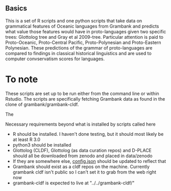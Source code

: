 ## Basics

This is a set of R scripts and one python scripts that take data on grammatical features of Oceanic languages from Grambank and predicts what value those features would have in proto-languages given two specific trees: Glottolog tree and Gray et al 2009-tree. Particular attention is paid to Proto-Oceanic, Proto-Central Pacific, Proto-Polynesian and Proto-Eastern Polynesian. These predictions of the grammar of proto-languages are compared to findings in classical historical linguistics and are used to computer convservatism scores for languages.

# To note
These scripts are set up to be run either from the command line or within Rstudio. The scripts are specifically fetching Grambank data as found in the clone of grambank/grambank-cldf.

The 

Necessary requirements beyond what is installed by scripts called here

*  R should be installed. I haven't done testing, but it should most likely be at least R 3.0
*  python3 should be installed
*  Glottolog (CLDF), Glottolog (as data curation repos) and D-PLACE should all be downloaded from zenodo and placed in data/zenodo
  * If they are somewhere else, [config.json](https://github.com/HedvigS/Oceanic_computational_ASR/blob/main/code%20(R%20%26%20python)/config.json) should be updated to reflect that 
*  Grambank should exist as a cldf repos on the machine. Currently grambank cldf isn't public so I can't set it to grab from the web right now
  *  grambank-cldf is expected to live at "../../grambank-cldf/"
